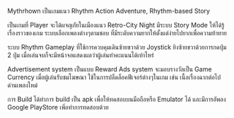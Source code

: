 Mythrhown เป็นเกมแนว Rhythm Action Adventure, Rhythm-based Story

เป็นเกมที่ Player จะได้ผจญภัยในเมืองแนว Retro-City Night มีระบบ Story Mode ให้ได้รู้เรื่องราวของเกม
ระบบเลือกเพลงต่างๆตามชอบ ที่มีระดับความยากให้ตั้งแต่ง่ายไปยากเพื่อความท้าทาย

ระบบ Rhythm Gameplay ที่ใช้การควบคุมเดินซ้ายขวาด้วย Joystick
ยิงซ้ายขวาด้วยการกดปุ่ม 2 ปุ่ม
เมื่อเล่นจบก็จะมีหน้าจอแสดงผลว่าผู้เล่นทำคะแนนได้เท่าไหร่

Advertisement system เป็นแบบ Reward Ads system
จะมอบรางวัลเป็น Game Currency เมื่อผู้เล่นรับชมโฆษณา
ใช้ในการปล็ดล็อคฟีเจอร์ต่างๆในเกม เช่น เนื้อเรื่องฉากต่อไป ด่านเพลงใหม่

การ Build ได้ทำการ build เป็น apk เพื่อให้ทดสอบบนมือถือหรือ Emulator ได้
และมีการอัพลง Google PlayStore เพิ่อทำการทดสอบด้วย
